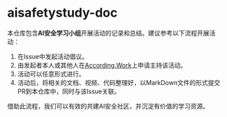 # aisafetystudy-doc

本仓库包含**AI安全学习小组**开展活动的记录和总结。建议参考以下流程开展活动：

1. 在Issue中发起活动倡议。
2. 由发起者本人或其他人在[According.Work](https://according.work/projects/681d7b36c8e2d5a20329b500?projectName=aisafetystudy-doc)上申请主持该活动。
3. 活动可以任意形式进行。
4. 活动后，将相关的文档、视频、代码整理好，以MarkDown文件的形式提交PR到本仓库中，同时与该Issue关联。

借助此流程，我们可以有效的共建AI安全社区，并沉淀有价值的学习资源。
